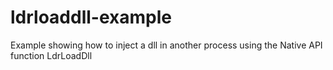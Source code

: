 # ldrloaddll-example
Example showing how to inject a dll in another process using the Native API function LdrLoadDll
